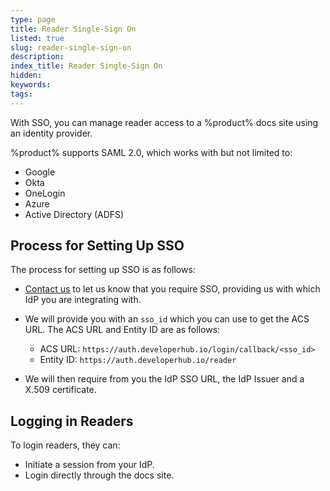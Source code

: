 ```yaml
---
type: page
title: Reader Single-Sign On
listed: true
slug: reader-single-sign-on
description: 
index_title: Reader Single-Sign On
hidden: 
keywords: 
tags: 
---
```


With SSO, you can manage reader access to a %product% docs site using an identity provider.

%product% supports SAML 2.0, which works with but not limited to:

- Google
- Okta
- OneLogin
- Azure
- Active Directory (ADFS)

## Process for Setting Up SSO

The process for setting up SSO is as follows:

- [Contact us](/support-center/contact-us) to let us know that you require SSO, providing us with which IdP you are integrating with.
- We will provide you with an `sso_id` which you can use to get the ACS URL. The ACS URL and Entity ID are as follows:
    - ACS URL: `https://auth.developerhub.io/login/callback/<sso_id>`
    - Entity ID: `https://auth.developerhub.io/reader`

- We will then require from you the IdP SSO URL, the IdP Issuer and a X.509 certificate.

## Logging in Readers

To login readers, they can:

- Initiate a session from your IdP.
- Login directly through the docs site.